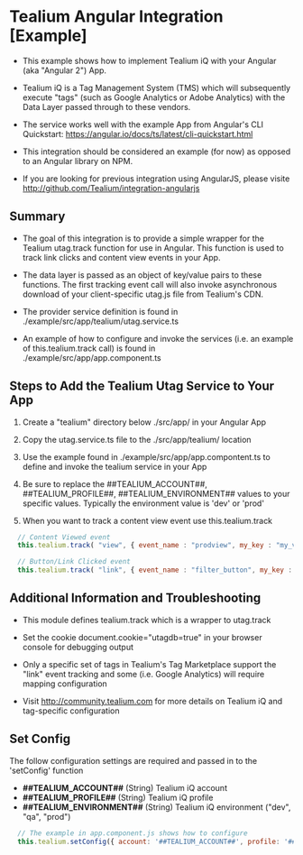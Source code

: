# Tealium Angular Integration [Example]

* This example shows how to implement Tealium iQ with your Angular (aka "Angular 2") App.

* Tealium iQ is a Tag Management System (TMS) which will subsequently execute "tags" (such as Google Analytics or Adobe Analytics) with the Data Layer passed through to these vendors.

* The service works well with the example App from Angular's CLI Quickstart: https://angular.io/docs/ts/latest/cli-quickstart.html

* This integration should be considered an example (for now) as opposed to an Angular library on NPM.

* If you are looking for previous integration using AngularJS, please visite http://github.com/Tealium/integration-angularjs

## Summary

* The goal of this integration is to provide a simple wrapper for the Tealium utag.track function for use in Angular.  This function is used to track link clicks and content view events in your App.

* The data layer is passed as an object of key/value pairs to these functions.  The first tracking event call will also invoke asynchronous download of your client-specific utag.js file from Tealium's CDN.

* The provider service definition is found in ./example/src/app/tealium/utag.service.ts

* An example of how to configure and invoke the services (i.e. an example of this.tealium.track call) is found in ./example/src/app/app.component.ts

## Steps to Add the Tealium Utag Service to Your App

1. Create a "tealium" directory below ./src/app/ in your Angular App

2. Copy the utag.service.ts file to the ./src/app/tealium/ location

3. Use the example found in ./example/src/app/app.compontent.ts to define and invoke the tealium service in your App

4. Be sure to replace the ##TEALIUM_ACCOUNT##, ##TEALIUM_PROFILE##, ##TEALIUM_ENVIRONMENT## values to your specific values.  Typically the environment value is 'dev' or 'prod'

5. When you want to track a content view event use this.tealium.track

```javascript
  // Content Viewed event
  this.tealium.track( "view", { event_name : "prodview", my_key : "my_value", my_products_displayed : ["p1", "p2"] });

  // Button/Link Clicked event
  this.tealium.track( "link", { event_name : "filter_button", my_key : "my_value", my_filters_selected : ["f1", "f2"] });
```


## Additional Information and Troubleshooting

* This module defines tealium.track which is a wrapper to utag.track

* Set the cookie document.cookie="utagdb=true" in your browser console for debugging output

* Only a specific set of tags in Tealium's Tag Marketplace support the "link" event tracking and some (i.e. Google Analytics) will require mapping configuration

* Visit http://community.tealium.com for more details on Tealium iQ and tag-specific configuration


## Set Config

The follow configuration settings are required and passed in to the 'setConfig' function

- **##TEALIUM_ACCOUNT##** (String) Tealium iQ account
- **##TEALIUM_PROFILE##** (String) Tealium iQ profile
- **##TEALIUM_ENVIRONMENT##** (String) Tealium iQ environment ("dev", "qa", "prod")

```javascript
  // The example in app.component.js shows how to configure
  this.tealium.setConfig({ account: '##TEALIUM_ACCOUNT##', profile: '##TEALIUM_PROFILE##', environment: '##TEALIUM_ENVIRONMENT##' });
```

